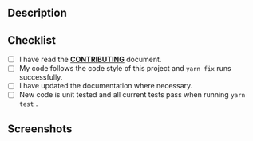 ## Description

<!-- Describe your changes in detail and reference any issues it addresses-->

## Checklist

<!-- Go over all the following points, and put an `x` in all the boxes that apply. -->

- [ ] I have read the [**CONTRIBUTING**](https://github.com/ifiokjr/remirror/blob/master/docs/contributing.md) document.
- [ ] My code follows the code style of this project and `yarn fix` runs successfully.
- [ ] I have updated the documentation where necessary.
- [ ] New code is unit tested and all current tests pass when running `yarn test` .

## Screenshots

<!-- Delete this section if not applicable -->
